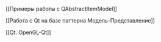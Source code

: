 [[Примеры работы с QAbstractItemModel]]

[[Работа с Qt на базе паттерна Модель-Представление]]

[[Qt. OpenGL-Qt]]

